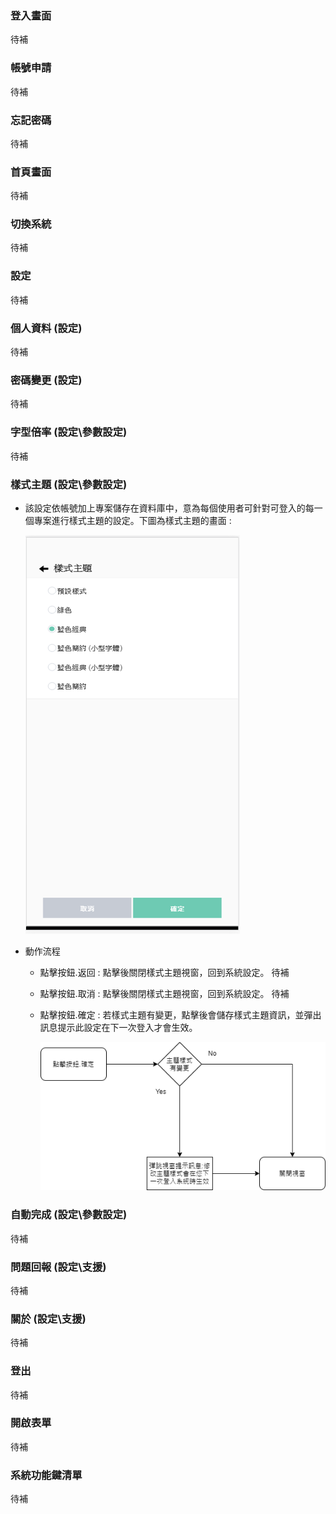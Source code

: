 ﻿### <div id="login">登入畫面</div>
待補
### <div id="accountapply">帳號申請</div>
待補
### <div id="forgetpassword">忘記密碼</div>
待補
### <div id="homepage">首頁畫面</div>
待補
### <div id="changesystem">切換系統</div>
待補
### <div id="systemsetting">設定</div>
待補
### <div id="personaldata">個人資料 <path>(設定)</div>
待補
### <div id="passwordchange">密碼變更 <path>(設定)</div>
待補
### <div id="fontsize">字型倍率 <path>(設定\參數設定)</div>
待補
### <div id="styletheme">樣式主題 <path>(設定\參數設定)</div>
* 該設定依帳號加上專案儲存在資料庫中，意為每個使用者可針對可登入的每一個專案進行樣式主題的設定。下圖為樣式主題的畫面 :

    ![樣式主題畫面]

* 動作流程

    * 點擊按鈕.返回 : 點擊後關閉樣式主題視窗，回到系統設定。
        待補

    * 點擊按鈕.取消 : 點擊後關閉樣式主題視窗，回到系統設定。
        待補

    * 點擊按鈕.確定 : 若樣式主題有變更，點擊後會儲存樣式主題資訊，並彈出訊息提示此設定在下一次登入才會生效。

        ![樣式主題點擊確定]

### <div id="autocomplete">自動完成 <path>(設定\參數設定)</div>
待補
### <div id="questionreport">問題回報 <path>(設定\支援)</div>
待補
### <div id="about">關於 <path>(設定\支援)</div>
待補
### <div id="logout">登出</div>
待補
### <div id="openform">開啟表單</div>
待補
### <div id="systemfunckey">系統功能鍵清單</div>
待補



[樣式主題畫面]:attachment/styletheme.png "樣式主題畫面"
[樣式主題點擊確定]:attachment/styletheme_clickok.png "樣式主題點擊確定"